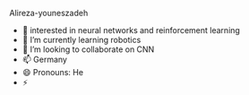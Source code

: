  Alireza-youneszadeh
- 👀  interested in neural networks and reinforcement learning
- 🌱 I’m currently learning robotics
- 💞️ I’m looking to collaborate on CNN
- 📫 Germany
- 😄 Pronouns: He
- ⚡ 

<!---
Alireza-youneszadeh/Alireza-youneszadeh is a ✨ special ✨ repository because its `README.md` (this file) appears on your GitHub profile.
You can click the Preview link to take a look at your changes.
--->

